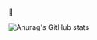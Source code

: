 👋

![Anurag's GitHub stats](https://github-readme-stats.vercel.app/api?username=vostries&show_icons=true&theme=radical)

